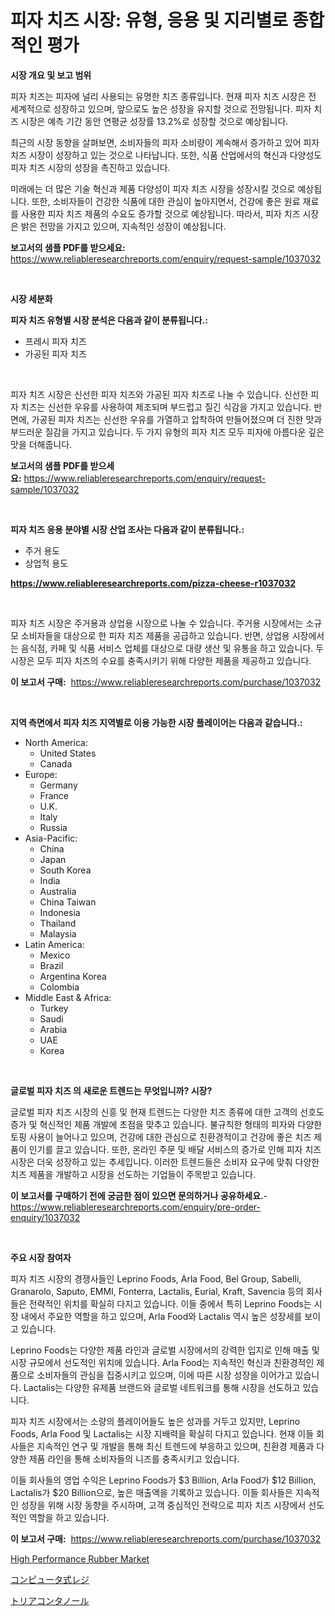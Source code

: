 <p><h1>피자 치즈 시장: 유형, 응용 및 지리별로 종합적인 평가</h1></p><p><strong>시장 개요 및 보고 범위</strong></p>
<p><p>피자 치즈는 피자에 널리 사용되는 유명한 치즈 종류입니다. 현재 피자 치즈 시장은 전 세계적으로 성장하고 있으며, 앞으로도 높은 성장을 유지할 것으로 전망됩니다. 피자 치즈 시장은 예측 기간 동안 연평균 성장률 13.2%로 성장할 것으로 예상됩니다.</p><p>최근의 시장 동향을 살펴보면, 소비자들의 피자 소비량이 계속해서 증가하고 있어 피자 치즈 시장이 성장하고 있는 것으로 나타납니다. 또한, 식품 산업에서의 혁신과 다양성도 피자 치즈 시장의 성장을 촉진하고 있습니다.</p><p>미래에는 더 많은 기술 혁신과 제품 다양성이 피자 치즈 시장을 성장시킬 것으로 예상됩니다. 또한, 소비자들이 건강한 식품에 대한 관심이 높아지면서, 건강에 좋은 원료 재료를 사용한 피자 치즈 제품의 수요도 증가할 것으로 예상됩니다. 따라서, 피자 치즈 시장은 밝은 전망을 가지고 있으며, 지속적인 성장이 예상됩니다.</p></p>
<p><strong>보고서의 샘플 PDF를 받으세요:</strong> <a href="https://www.reliableresearchreports.com/enquiry/request-sample/1037032">https://www.reliableresearchreports.com/enquiry/request-sample/1037032</a></p>
<p>&nbsp;</p>
<p><strong>시장 세분화</strong></p>
<p><strong>피자 치즈 유형별 시장 분석은 다음과 같이 분류됩니다.:</strong></p>
<p><ul><li>프레시 피자 치즈</li><li>가공된 피자 치즈</li></ul></p>
<p>&nbsp;</p>
<p><p>피자 치즈 시장은 신선한 피자 치즈와 가공된 피자 치즈로 나눌 수 있습니다. 신선한 피자 치즈는 신선한 우유를 사용하여 제조되며 부드럽고 질긴 식감을 가지고 있습니다. 반면에, 가공된 피자 치즈는 신선한 우유를 가열하고 압착하여 만들어졌으며 더 진한 맛과 부드러운 질감을 가지고 있습니다. 두 가지 유형의 피자 치즈 모두 피자에 아름다운 깊은 맛을 더해줍니다.</p></p>
<p><strong>보고서의 샘플 PDF를 받으세요:</strong>&nbsp;<a href="https://www.reliableresearchreports.com/enquiry/request-sample/1037032">https://www.reliableresearchreports.com/enquiry/request-sample/1037032</a></p>
<p>&nbsp;</p>
<p><strong> 피자 치즈 응용 분야별 시장 산업 조사는 다음과 같이 분류됩니다.:</strong></p>
<p><ul><li>주거 용도</li><li>상업적 용도</li></ul></p>
<p><strong><a href="https://www.reliableresearchreports.com/pizza-cheese-r1037032">https://www.reliableresearchreports.com/pizza-cheese-r1037032</a></strong></p>
<p>&nbsp;</p>
<p><p>피자 치즈 시장은 주거용과 상업용 시장으로 나눌 수 있습니다. 주거용 시장에서는 소규모 소비자들을 대상으로 한 피자 치즈 제품을 공급하고 있습니다. 반면, 상업용 시장에서는 음식점, 카페 및 식품 서비스 업체를 대상으로 대량 생산 및 유통을 하고 있습니다. 두 시장은 모두 피자 치즈의 수요를 충족시키기 위해 다양한 제품을 제공하고 있습니다.</p></p>
<p><strong>이 보고서 구매:</strong>&nbsp; <a href="https://www.reliableresearchreports.com/purchase/1037032">https://www.reliableresearchreports.com/purchase/1037032</a></p>
<p>&nbsp;</p>
<p><strong>지역 측면에서 피자 치즈 지역별로 이용 가능한 시장 플레이어는 다음과 같습니다.:</strong></p>
<p><ul>
    <li>
        North America:
        <ul>
            <li>United States</li>
            <li>Canada</li>
        </ul>
    </li>
    <li>
        Europe:
        <ul>
            <li>Germany</li>
            <li>France</li>
            <li>U.K.</li>
            <li>Italy</li>
            <li>Russia</li>
        </ul>
    </li>
    <li>
        Asia-Pacific:
        <ul>
            <li>China</li>
            <li>Japan</li>
            <li>South Korea</li>
            <li>India</li>
            <li>Australia</li>
            <li>China Taiwan</li>
            <li>Indonesia</li>
            <li>Thailand</li>
            <li>Malaysia</li>
        </ul>
    </li>
    <li>
        Latin America:
        <ul>
            <li>Mexico</li>
            <li>Brazil</li>
            <li>Argentina Korea</li>
            <li>Colombia</li>
        </ul>
    </li>
    <li>
        Middle East & Africa:
        <ul>
            <li>Turkey</li>
            <li>Saudi</li>
            <li>Arabia</li>
            <li>UAE</li>
            <li>Korea</li>
        </ul>
    </li>
    </ul></p>
<p>&nbsp;</p>
<p><strong>글로벌 피자 치즈 의 새로운 트렌드는 무엇입니까? 시장?</strong></p>
<p><p>글로벌 피자 치즈 시장의 신흥 및 현재 트렌드는 다양한 치즈 종류에 대한 고객의 선호도 증가 및 혁신적인 제품 개발에 초점을 맞추고 있습니다. 불규칙한 형태의 피자와 다양한 토핑 사용이 늘어나고 있으며, 건강에 대한 관심으로 친환경적이고 건강에 좋은 치즈 제품이 인기를 끌고 있습니다. 또한, 온라인 주문 및 배달 서비스의 증가로 인해 피자 치즈 시장은 더욱 성장하고 있는 추세입니다. 이러한 트렌드들은 소비자 요구에 맞춰 다양한 치즈 제품을 개발하고 시장을 선도하는 기업들이 주목받고 있습니다.</p></p>
<p><strong>이 보고서를 구매하기 전에 궁금한 점이 있으면 문의하거나 공유하세요.</strong>- <a href="https://www.reliableresearchreports.com/enquiry/pre-order-enquiry/1037032">https://www.reliableresearchreports.com/enquiry/pre-order-enquiry/1037032</a></p>
<p>&nbsp;</p>
<p><strong>주요 시장 참여자</strong></p>
<p><p>피자 치즈 시장의 경쟁사들인 Leprino Foods, Arla Food, Bel Group, Sabelli, Granarolo, Saputo, EMMI, Fonterra, Lactalis, Eurial, Kraft, Savencia 등의 회사들은 전략적인 위치를 확실히 다지고 있습니다. 이들 중에서 특히 Leprino Foods는 시장 내에서 주요한 역할을 하고 있으며, Arla Food와 Lactalis 역시 높은 성장세를 보이고 있습니다. </p><p>Leprino Foods는 다양한 제품 라인과 글로벌 시장에서의 강력한 입지로 인해 매출 및 시장 규모에서 선도적인 위치에 있습니다. Arla Food는 지속적인 혁신과 친환경적인 제품으로 소비자들의 관심을 집중시키고 있으며, 이에 따른 시장 성장을 이어가고 있습니다. Lactalis는 다양한 유제품 브랜드와 글로벌 네트워크를 통해 시장을 선도하고 있습니다.</p><p>피자 치즈 시장에서는 소량의 플레이어들도 높은 성과를 거두고 있지만, Leprino Foods, Arla Food 및 Lactalis는 시장 지배력을 확실히 다지고 있습니다. 현재 이들 회사들은 지속적인 연구 및 개발을 통해 최신 트렌드에 부응하고 있으며, 친환경 제품과 다양한 제품 라인을 통해 소비자들의 니즈를 충족시키고 있습니다. </p><p>이들 회사들의 영업 수익은 Leprino Foods가 $3 Billion, Arla Food가 $12 Billion, Lactalis가 $20 Billion으로, 높은 매출액을 기록하고 있습니다. 이들 회사들은 지속적인 성장을 위해 시장 동향을 주시하며, 고객 중심적인 전략으로 피자 치즈 시장에서 선도적인 역할을 하고 있습니다.</p></p>
<p><strong>이 보고서 구매:</strong>&nbsp;&nbsp;<a href="https://www.reliableresearchreports.com/purchase/1037032">https://www.reliableresearchreports.com/purchase/1037032</a></p>
<p><p><a href="https://invited-way-688.notion.site/High-Performance-Rubber-Market-Research-Report-Unlocks-Analysis-on-the-Market-Financial-Status-Mark-a19b07e9bf8a4ba3aec33fb0bbc2e9b0">High Performance Rubber Market</a></p><p><a href="https://medium.com/@christiandickens2005/%E3%82%B3%E3%83%B3%E3%83%94%E3%83%A5%E3%83%BC%E3%82%BF%E5%8C%96%E3%81%95%E3%82%8C%E3%81%9F%E3%83%AC%E3%82%B8%E3%82%B9%E3%82%BF%E3%83%BC%E5%B8%82%E5%A0%B4-%E5%B8%82%E5%A0%B4%E3%82%B7%E3%82%A7%E3%82%A2-%E5%B8%82%E5%A0%B4%E5%8B%95%E5%90%91-%E5%B0%86%E6%9D%A5%E3%81%AE%E6%88%90%E9%95%B7%E3%82%92%E6%8E%A2%E3%82%8B-d8041ca9f249">コンピュータ式レジ</a></p><p><a href="https://medium.com/@kathleencrooks2003/%E3%83%88%E3%83%AA%E3%82%A2%E3%82%B3%E3%83%B3%E3%82%BF%E3%83%8E%E3%83%BC%E3%83%AB%E5%B8%82%E5%A0%B4%E3%81%AE%E3%82%B7%E3%82%A7%E3%82%A2%E3%81%AE%E6%8E%A8%E7%A7%BB%E3%81%A8%E5%B8%82%E5%A0%B4%E3%81%AE%E6%88%90%E9%95%B7%E3%83%88%E3%83%AC%E3%83%B3%E3%83%892024%E5%B9%B4%E3%81%8B%E3%82%892031%E5%B9%B4%E3%81%BE%E3%81%A7-306987c66c1a">トリアコンタノール</a></p></p>